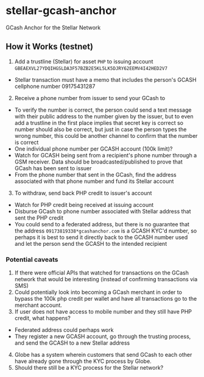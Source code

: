 # stellar-gcash-anchor
GCash Anchor for the Stellar Network

## How it Works (testnet)

1. Add a trustline (Stellar) for asset `PHP` to issuing account `GBEAEXVL27YDQIHGSLDA3F57BZB2E5KL5LK5DJRY62EEMV4I42HED2V7`
  - Stellar transaction must have a memo that includes the person's GCASH cellphone number 09175431287
2. Receive a phone number from issuer to send your GCash to
  - To verify the number is correct, the person could send a text message with their public address to the number given by the issuer, but to even add a trustline in the first place implies that secret key is correct so number should also be correct, but just in case the person types the wrong number, this could be another channel to confirm that the number is correct
  - One individual phone number per GCASH account (100k limit)?
  - Watch for GCASH being sent from a recipient's phone number through a GSM receiver. Data should be broadcasted/published to prove that GCash has been sent to issuer
  - From the phone number that sent in the GCash, find the address associated with that phone number and fund its Stellar account
3. To withdraw, send back PHP credit to issuer's account
  - Watch for PHP credit being received at issuing account
  - Disburse GCash to phone number associated with Stellar address that sent the PHP credit
  - You could send to a federated address, but there is no guarantee that the address `09173819338*gcashanchor.com` is a GCASH KYC'd number, so perhaps it is best to send it directly back to the GCASH number used and let the person send the GCASH to the intended recipient

### Potential caveats

1. If there were official APIs that watched for transactions on the GCash network that would be interesting (instead of confirming transactions via SMS)
2. Could potentially look into becoming a GCash merchant in order to bypass the 100k php credit per wallet and have all transactions go to the merchant account.
3. If user does not have access to mobile number and they still have PHP credit, what happens?
  - Federated address could perhaps work
  - They register a new GCASH account, go through the trusting process, and send the GCASH to a new Stellar address
4. Globe has a system wherein customers that send GCash to each other have already gone through the KYC process by Globe.
5. Should there still be a KYC process for the Stellar network?
